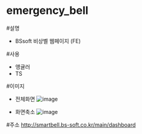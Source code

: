 # emergency_bell

#설명
- BSsoft 비상벨 웹페이지 (FE)

#사용
- 앵귤러
- TS

#이미지
- 전체화면
![image](https://user-images.githubusercontent.com/90186249/205538550-126cd841-cee5-4ebd-bbe0-713ae37ce8d9.png)

- 화면축소
![image](https://user-images.githubusercontent.com/90186249/205538581-e443ceb2-8182-40fb-94b6-b95807c0fe96.png)


#주소
http://smartbell.bs-soft.co.kr/main/dashboard
